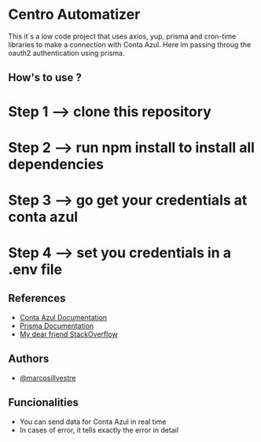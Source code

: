 # Centro Automatizer

This it´s a low code project that uses axios, yup, prisma and cron-time libraries to make a connection with Conta Azul. Here im passing throug the oauth2 authentication using prisma.

## How's to use ?

# Step 1 --> clone this repository 
# Step 2 --> run npm install to install all dependencies 
# Step 3 --> go get your credentials at conta azul 
# Step 4 --> set you credentials in a .env file 

## References

-   [Conta Azul Documentation](https://developers.contaazul.com/)
-   [Prisma Documentation](https://www.prisma.io/docs/getting-started)
-   [My dear friend StackOverflow](https://stackoverflow.com/)

## Authors

-   [@marcosillvestre](https://github.com/marcosillvestre)

## Funcionalities

-   You can send data for Conta Azul in real time
-   In cases of error, it tells exactly the error in detail

